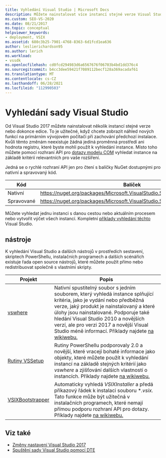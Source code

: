 ```yaml
---
title: Vyhledání Visual Studio | Microsoft Docs
description: Můžete nainstalovat více instancí stejné verze Visual Studio. Zjistěte, jak pomocí rozhraní API pro dotazy modelu COM najít instanci, kterou chcete.
ms.custom: SEO-VS-2020
ms.date: 08/21/2017
ms.topic: conceptual
helpviewer_keywords:
- deployment, VSIX
ms.assetid: 680c3b25-7901-4768-8363-6d1fcd1ea636
author: leslierichardson95
ms.author: lerich
ms.workload:
- vssdk
ms.openlocfilehash: cd0fcd294983d6a6567676f06703b4bd1dd376c4
ms.sourcegitcommit: b4cc3dee59421f7089112becf128a369acadaf61
ms.translationtype: MT
ms.contentlocale: cs-CZ
ms.lasthandoff: 06/28/2021
ms.locfileid: "112990503"
---
```

# <a name="locate-visual-studio"></a>Vyhledání sady Visual Studio

Od Visual Studio 2017 můžete nainstalovat několik instancí stejné verze nebo dokonce edice. To je užitečné, když chcete zobrazit náhled nových funkcí na primárním vývojovém počítači při zachování předchozí instalace. Kvůli těmto změnám neexistuje žádná jediná proměnná prostředí ani hodnota registru, které byste mohli použít k vyhledání instance. Místo toho můžete pomocí rozhraní API pro [dotazy modelu COM](/dotnet/api/microsoft.visualstudio.setup.configuration) vyhledat instance na základě kritérií relevantních pro vaše rozšíření.

Jedná se o rychlé rozhraní API jen pro čtení s balíčky NuGet dostupnými pro nativní a spravovaný kód.

| Kód | Balíček |
| ---- | --- |
| Nativní | https://nuget.org/packages/Microsoft.VisualStudio.Setup.Configuration.Native |
| Spravované | https://nuget.org/packages/Microsoft.VisualStudio.Setup.Configuration.Interop |

Můžete vyhledat jednu instanci s danou cestou nebo aktuálním procesem nebo vytvořit výčet všech instancí. Kompletní [příklady vyhledání těchto](https://github.com/Microsoft/vs-setup-samples) Visual Studio.

## <a name="tools"></a>nástroje

K vyhledání Visual Studio a dalších nástrojů v prostředích sestavení, skriptech PowerShellu, instalačních programech a dalších scénářích existuje řada open source nástrojů, které můžete použít přímo nebo redistribuovat společně s vlastními skripty.

| Projekt | Popis |
| ------- | ----------- |
| [vswhere](https://github.com/Microsoft/vswhere) | Nativní spustitelný soubor s jedním souborem, který vyhledá instance splňující kritéria, jako je vydání nebo předběžná verze, jaký produkt je nainstalovaný a které úlohy jsou nainstalované. Podporuje také hledání Visual Studio 2010 a novějších verzí, ale pro verzi 2017 a novější Visual Studio méně informací. Příklady najdete [na wikiwebu.](https://github.com/Microsoft/vswhere/wiki) |
| [Rutiny VSSetup](https://github.com/Microsoft/vssetup.powershell) | Rutiny PowerShellu podporovaly 2.0 a novější, které vracejí bohaté informace jako objekty, které můžete použít k vyhledání instancí na základě stejných kritérií jako _vswhere_ a zjišťování dalších vlastností o instancích. Příklady najdete [na wikiwebu.](https://github.com/Microsoft/vssetup.powershell/wiki) |
| [VSIXBootstrapper](https://github.com/Microsoft/vsixbootstrapper) | Automaticky vyhledá _VSIXInstaller_ a předá příkazový řádek k instalaci souboru **.vsix.* Tato funkce může být užitečná v instalačních programech, které nemají přímou podporu rozhraní API pro dotazy. Příklady najdete [na wikiwebu.](https://github.com/Microsoft/vsixbootstrapper/wiki) |

## <a name="see-also"></a>Viz také

* [Změny nastavení Visual Studio 2017](https://devblogs.microsoft.com/setup/changes-to-visual-studio-15-setup/)
* [Spuštění sady Visual Studio pomocí DTE](launch-visual-studio-dte.md)
